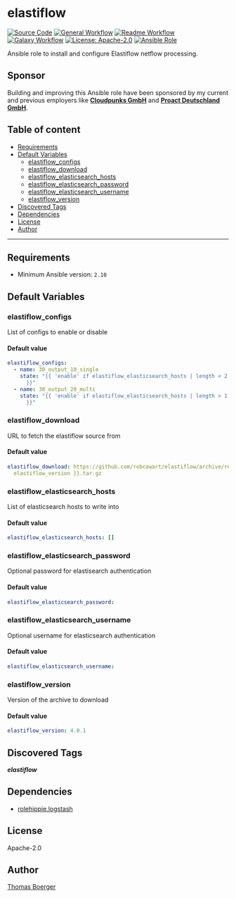 # elastiflow

[![Source Code](https://img.shields.io/badge/github-source%20code-blue?logo=github&logoColor=white)](https://github.com/rolehippie/elastiflow)
[![General Workflow](https://github.com/rolehippie/elastiflow/actions/workflows/general.yml/badge.svg)](https://github.com/rolehippie/elastiflow/actions/workflows/general.yml)
[![Readme Workflow](https://github.com/rolehippie/elastiflow/actions/workflows/docs.yml/badge.svg)](https://github.com/rolehippie/elastiflow/actions/workflows/docs.yml)
[![Galaxy Workflow](https://github.com/rolehippie/elastiflow/actions/workflows/galaxy.yml/badge.svg)](https://github.com/rolehippie/elastiflow/actions/workflows/galaxy.yml)
[![License: Apache-2.0](https://img.shields.io/github/license/rolehippie/elastiflow)](https://github.com/rolehippie/elastiflow/blob/master/LICENSE)
[![Ansible Role](https://img.shields.io/badge/role-rolehippie.elastiflow-blue)](https://galaxy.ansible.com/rolehippie/elastiflow)

Ansible role to install and configure Elastiflow netflow processing.

## Sponsor

Building and improving this Ansible role have been sponsored by my current and previous employers like **[Cloudpunks GmbH](https://cloudpunks.de)** and **[Proact Deutschland GmbH](https://www.proact.eu)**.

## Table of content

- [Requirements](#requirements)
- [Default Variables](#default-variables)
  - [elastiflow_configs](#elastiflow_configs)
  - [elastiflow_download](#elastiflow_download)
  - [elastiflow_elasticsearch_hosts](#elastiflow_elasticsearch_hosts)
  - [elastiflow_elasticsearch_password](#elastiflow_elasticsearch_password)
  - [elastiflow_elasticsearch_username](#elastiflow_elasticsearch_username)
  - [elastiflow_version](#elastiflow_version)
- [Discovered Tags](#discovered-tags)
- [Dependencies](#dependencies)
- [License](#license)
- [Author](#author)

---

## Requirements

- Minimum Ansible version: `2.10`

## Default Variables

### elastiflow_configs

List of configs to enable or disable

#### Default value

```YAML
elastiflow_configs:
  - name: 30_output_10_single
    state: "{{ 'enable' if elastiflow_elasticsearch_hosts | length < 2 else 'disable'
      }}"
  - name: 30_output_20_multi
    state: "{{ 'enable' if elastiflow_elasticsearch_hosts | length > 1 else 'disable'
      }}"
```

### elastiflow_download

URL to fetch the elastiflow source from

#### Default value

```YAML
elastiflow_download: https://github.com/robcowart/elastiflow/archive/refs/tags/v{{
  elastiflow_version }}.tar.gz
```

### elastiflow_elasticsearch_hosts

List of elasticsearch hosts to write into

#### Default value

```YAML
elastiflow_elasticsearch_hosts: []
```

### elastiflow_elasticsearch_password

Optional password for elastisearch authentication

#### Default value

```YAML
elastiflow_elasticsearch_password:
```

### elastiflow_elasticsearch_username

Optional username for elasticsearch authentication

#### Default value

```YAML
elastiflow_elasticsearch_username:
```

### elastiflow_version

Version of the archive to download

#### Default value

```YAML
elastiflow_version: 4.0.1
```

## Discovered Tags

**_elastiflow_**


## Dependencies

- [rolehippie.logstash](https://github.com/rolehippie/logstash)

## License

Apache-2.0

## Author

[Thomas Boerger](https://github.com/tboerger)
